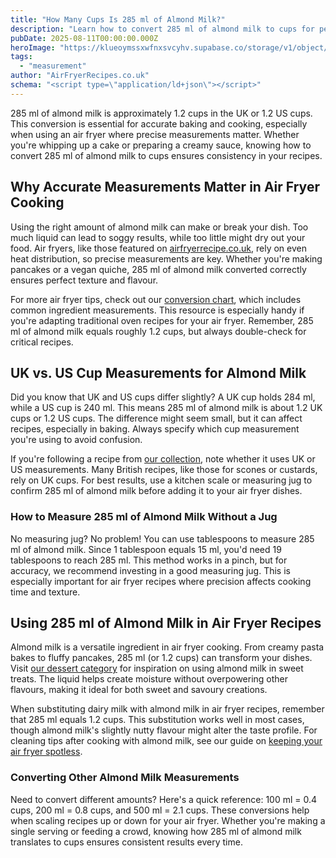```yaml
---
title: "How Many Cups Is 285 ml of Almond Milk?"
description: "Learn how to convert 285 ml of almond milk to cups for perfect baking and cooking every time. Get precise measurements in seconds!"
pubDate: 2025-08-11T00:00:00.000Z
heroImage: "https://klueoymssxwfnxsvcyhv.supabase.co/storage/v1/object/public/md/how-many-cups-is-285-ml-of-almond-milk-24f44ce5.webp"
tags:
  - "measurement"
author: "AirFryerRecipes.co.uk"
schema: "<script type=\"application/ld+json\"></script>"
---
```


<p>285 ml of almond milk is approximately 1.2 cups in the UK or 1.2 US cups. This conversion is essential for accurate baking and cooking, especially when using an air fryer where precise measurements matter. Whether you're whipping up a cake or preparing a creamy sauce, knowing how to convert 285 ml of almond milk to cups ensures consistency in your recipes.</p>

<h2>Why Accurate Measurements Matter in Air Fryer Cooking</h2>
<p>Using the right amount of almond milk can make or break your dish. Too much liquid can lead to soggy results, while too little might dry out your food. Air fryers, like those featured on <a href=https://www.airfryerrecipe.co.uk/>airfryerrecipe.co.uk</a>, rely on even heat distribution, so precise measurements are key. Whether you're making pancakes or a vegan quiche, 285 ml of almond milk converted correctly ensures perfect texture and flavour.</p>
<p>For more air fryer tips, check out our <a href=https://www.airfryerrecipe.co.uk/air-fryer-conversion-chart>conversion chart</a>, which includes common ingredient measurements. This resource is especially handy if you're adapting traditional oven recipes for your air fryer. Remember, 285 ml of almond milk equals roughly 1.2 cups, but always double-check for critical recipes.</p>

<h2>UK vs. US Cup Measurements for Almond Milk</h2>
<p>Did you know that UK and US cups differ slightly? A UK cup holds 284 ml, while a US cup is 240 ml. This means 285 ml of almond milk is about 1.2 UK cups or 1.2 US cups. The difference might seem small, but it can affect recipes, especially in baking. Always specify which cup measurement you're using to avoid confusion.</p>
<p>If you're following a recipe from <a href=https://www.airfryerrecipe.co.uk/recipes>our collection</a>, note whether it uses UK or US measurements. Many British recipes, like those for scones or custards, rely on UK cups. For best results, use a kitchen scale or measuring jug to confirm 285 ml of almond milk before adding it to your air fryer dishes.</p>

<h3>How to Measure 285 ml of Almond Milk Without a Jug</h3>
<p>No measuring jug? No problem! You can use tablespoons to measure 285 ml of almond milk. Since 1 tablespoon equals 15 ml, you'd need 19 tablespoons to reach 285 ml. This method works in a pinch, but for accuracy, we recommend investing in a good measuring jug. This is especially important for air fryer recipes where precision affects cooking time and texture.</p>

<h2>Using 285 ml of Almond Milk in Air Fryer Recipes</h2>
<p>Almond milk is a versatile ingredient in air fryer cooking. From creamy pasta bakes to fluffy pancakes, 285 ml (or 1.2 cups) can transform your dishes. Visit <a href=https://www.airfryerrecipe.co.uk/recipe-category/dessert>our dessert category</a> for inspiration on using almond milk in sweet treats. The liquid helps create moisture without overpowering other flavours, making it ideal for both sweet and savoury creations.</p>
<p>When substituting dairy milk with almond milk in air fryer recipes, remember that 285 ml equals 1.2 cups. This substitution works well in most cases, though almond milk's slightly nutty flavour might alter the taste profile. For cleaning tips after cooking with almond milk, see our guide on <a href=https://www.airfryerrecipe.co.uk/air-fryer-cleaner>keeping your air fryer spotless</a>.</p>

<h3>Converting Other Almond Milk Measurements</h3>
<p>Need to convert different amounts? Here's a quick reference: 100 ml = 0.4 cups, 200 ml = 0.8 cups, and 500 ml = 2.1 cups. These conversions help when scaling recipes up or down for your air fryer. Whether you're making a single serving or feeding a crowd, knowing how 285 ml of almond milk translates to cups ensures consistent results every time.</p>